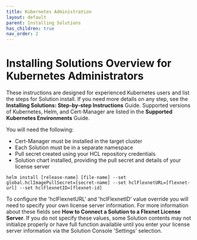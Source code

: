 ```yaml
---
title: Kubernetes Administration
layout: default
parent: Installing Solutions
has_children: true
nav_order: 2
---
```

# **Installing Solutions Overview for Kubernetes Administrators**

These instructions are designed for experienced Kubernetes users and list the steps for Solution install. If you need more details on any step, see the **Installing Solutions: Step-by-step Instructions** Guide. Supported versions of Kubernetes, Helm, and Cert-Manager are listed in the **Supported Kubernetes Environments** Guide.

You will need the following:

* Cert-Manager must be installed in the target cluster
* Each Solution must be in a separate namespace
* Pull secret created using your HCL repository credentials
* Solution chart installed, providing the pull secret and details of your license server

```
helm install [release-name] [file-name] --set global.hclImagePullSecret=[secret-name] --set hclFlexnetURL=[flexnet-url] --set hclFlexnetID=[flexnet-id]
```
To configure the 'hclFlexnetURL' and 'hclFlexnetID' value override you will need to specify your own license server information. For more information about these fields see **How to Connect a Solution to a Flexnet License Server**. If you do not specify these values, some Solution contents may not initialize properly or have full function available until you enter your license server information via the Solution Console 'Settings' selection.
